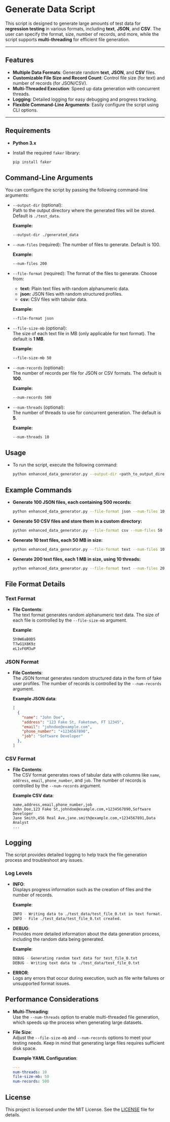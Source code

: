 # Generate Data Script

This script is designed to generate large amounts of test data for **regression testing** in various formats, including **text**, **JSON**, and **CSV**. The user can specify the format, size, number of records, and more, while the script supports **multi-threading** for efficient file generation.

---

## Features

- **Multiple Data Formats**: Generate random **text**, **JSON**, and **CSV** files.
- **Customizable File Size and Record Count**: Control file size (for text) and number of records (for JSON/CSV).
- **Multi-Threaded Execution**: Speed up data generation with concurrent threads.
- **Logging**: Detailed logging for easy debugging and progress tracking.
- **Flexible Command-Line Arguments**: Easily configure the script using CLI options.

---

## Requirements

- **Python 3.x**
- Install the required `faker` library:
  
  ```bash
  pip install faker

## Command-Line Arguments

You can configure the script by passing the following command-line arguments:

- `--output-dir` (optional):  
  Path to the output directory where the generated files will be stored. Default is `./test_data`.

  **Example:**
  ```bash
  --output-dir ./generated_data

- `--num-files` (required):
  The number of files to generate. Default is 100.

  **Example:**
  ```bash
  --num-files 200

- `--file-format` (required):
  The format of the files to generate. Choose from:
  - **text:** Plain text files with random alphanumeric data.
  - **json:** JSON files with random structured profiles.
  - **csv:** CSV files with tabular data.
  
  **Example:**
  ```bash
  --file-format json

- `--file-size-mb` (optional):  
  The size of each text file in MB (only applicable for text format). The default is **1 MB**.

  **Example:**
  ```bash
  --file-size-mb 50

- `--num-records` (optional):  
  The number of records per file for JSON or CSV formats. The default is **100**.
  
  **Example:**
  ```bash
  --num-records 500

- `--num-threads` (optional):  
  The number of threads to use for concurrent generation. The default is **5**.
   
  **Example:**
  ```bash
  --num-threads 10

## Usage

- To run the script, execute the following command:

    ```bash
    python enhanced_data_generator.py --output-dir <path_to_output_directory> --num-files <number_of_files> --file-format <file_format> --file-size-mb <file_size_in_MB> --num-records <number_of_records> --num-threads <number_of_threads>

## Example Commands

- **Generate 100 JSON files, each containing 500 records:**
  
  ```bash
  python enhanced_data_generator.py --file-format json --num-files 100 --num-records 500

- **Generate 50 CSV files and store them in a custom directory:**
  
  ```bash
  python enhanced_data_generator.py --file-format csv --num-files 50 --output-dir ./custom_dir

- **Generate 10 text files, each 50 MB in size:**
  
  ```bash
  python enhanced_data_generator.py --file-format text --num-files 10 --file-size-mb 50

- **Generate 200 text files, each 1 MB in size, using 10 threads:**
  
  ```bash
  python enhanced_data_generator.py --file-format text --num-files 200 --file-size-mb 1 --num-threads 10

## File Format Details

### Text Format

- **File Contents**:  
  The text format generates random alphanumeric text data. The size of each file is controlled by the `--file-size-mb` argument.

  **Example**:
  ```txt
  5h9W6aB0D5
  T7wG1X8K9z
  eL1vF6M3uP

### JSON Format

- **File Contents**:  
  The JSON format generates random structured data in the form of fake user profiles. The number of records is controlled by the `--num-records` argument.

  **Example JSON data**:
  ```json
  [
    {
      "name": "John Doe",
      "address": "123 Fake St, Faketown, FT 12345",
      "email": "johndoe@example.com",
      "phone_number": "+1234567890",
      "job": "Software Developer"
    },
  ]

### CSV Format

- **File Contents**:  
  The CSV format generates rows of tabular data with columns like `name`, `address`, `email`, `phone_number`, and `job`. The number of records is controlled by the `--num-records` argument.

  **Example CSV data**:
  ```csv
  name,address,email,phone_number,job
  John Doe,123 Fake St,johndoe@example.com,+1234567890,Software Developer
  Jane Smith,456 Real Ave,jane.smith@example.com,+1234567891,Data Analyst
  ...

## Logging

The script provides detailed logging to help track the file generation process and troubleshoot any issues.

### Log Levels

- **INFO**:  
  Displays progress information such as the creation of files and the number of records.

  **Example**:
    ```bash
    INFO - Writing data to ./test_data/test_file_0.txt in text format.
    INFO - File ./test_data/test_file_0.txt created.
    ```

- **DEBUG**:  
  Provides more detailed information about the data generation process, including the random data being generated.

  **Example**:
    ```bash
    DEBUG - Generating random text data for test_file_0.txt
    DEBUG - Writing text data to ./test_data/test_file_0.txt
    ```

- **ERROR**:  
  Logs any errors that occur during execution, such as file write failures or unsupported format issues.

## Performance Considerations

- **Multi-Threading**:  
  Use the `--num-threads` option to enable multi-threaded file generation, which speeds up the process when generating large datasets.

- **File Size**:  
  Adjust the `--file-size-mb` and `--num-records` options to meet your testing needs. Keep in mind that generating large files requires sufficient disk space.

  **Example YAML Configuration**:
  ```yaml
  ---
  num-threads: 10
  file-size-mb: 50
  num-records: 500

## License

This project is licensed under the MIT License. See the [LICENSE](https://github.com/dhruvgarg31/malicious_scripts/blob/master/Python_data_generator/LICENSE) file for details.


